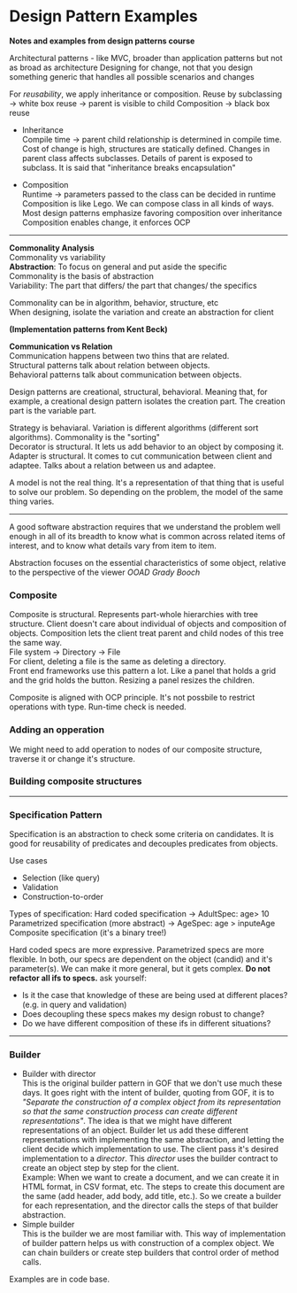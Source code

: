 # Design Pattern Examples
**Notes and examples from design patterns course**  

Architectural patterns - like MVC, broader than application patterns but not as broad as architecture
Designing for change, not that you design something generic that handles all possible scenarios and changes

For *reusability*, we apply inheritance or composition.
Reuse by subclassing → white box reuse → parent is visible to child
Composition → black box reuse

* Inheritance  
Compile time → parent child relationship is determined in compile time. 
Cost of change is high, structures are statically defined.
Changes in parent class affects subclasses. 
Details of parent is exposed to subclass. 
It is said that "inheritance breaks encapsulation"

* Composition  
Runtime → parameters passed to the class can be decided in runtime
Composition is like Lego. We can compose class in all kinds of ways.
Most design patterns emphasize favoring composition over inheritance
Composition enables change, it enforces OCP
---
**Commonality Analysis**  
Commonality vs variability  
**Abstraction**: To focus on general and put aside the specific  
Commonality is the basis of abstraction  
Variability: The part that differs/ the part that changes/ the specifics  

Commonality can be in algorithm, behavior, structure, etc  
When designing, isolate the variation and create an abstraction for client  

**(Implementation patterns from Kent Beck)**  

**Communication vs Relation**  
Communication happens between two thins that are related.  
Structural patterns talk about relation between objects.  
Behavioral patterns talk about communication between objects.  

Design patterns are creational, structural, behavioral. Meaning that, for example, a creational design pattern isolates the creation part. The creation part is the variable part.  

Strategy is behaviaral. Variation is different algorithms (different sort algorithms). Commonality is the "sorting"   
Decorator is structural. It lets us add behavior to an object by composing it.  
Adapter is structural. It comes to cut communication between client and adaptee. Talks about a relation between us and adaptee.  

A model is not the real thing. It's a representation of that thing that is useful to solve our problem. So depending on the problem, the model of the same thing varies.  

--------

A good software abstraction requires that we understand the problem well enough in all of its breadth to know what is common across related items of interest, and to know what details vary from item to item.

Abstraction focuses on the essential characteristics of some object, relative to the perspective of the viewer
*OOAD Grady Booch*

### Composite ###
Composite is structural. Represents part-whole hierarchies with tree structure. Client doesn't care about individual of objects and composition of objects. Composition lets the client treat parent and child nodes of this tree the same way.  
File system → Directory → File  
For client, deleting a file is the same as deleting a directory.  
Front end frameworks use this pattern a lot. Like a panel that holds a grid and the grid holds the button. Resizing a panel resizes the children.  

Composite is aligned with OCP principle.
It's not possbile to restrict operations with type. Run-time check is needed.

### Adding an opperation ###
We might need to add operation to nodes of our composite structure, traverse it or change it's structure.

### Building composite structures ###

---------------
### Specification Pattern ### 
Specification is an abstraction to check some criteria on candidates. It is good for reusability of predicates and decouples predicates from objects.  

Use cases
* Selection (like query)  
* Validation  
* Construction-to-order  

Types of specification:
Hard coded specification → AdultSpec: age> 10
Parametrized specification (more abstract) → AgeSpec: age > inputeAge
Composite specification (it's a binary tree!)

Hard coded specs are more expressive. Parametrized specs are more flexible. In both, our specs are dependent on the object (candid) and it's parameter(s). We can make it more general, but it gets complex.
**Do not refactor all ifs to specs.** ask yourself:
* Is it the case that knowledge of these are being used at different places? (e.g. in query and validation)
* Does decoupling these specs makes my design robust to change?
* Do we have different composition of these ifs in different situations?

---------------
### Builder ###
* Builder with director  
This is the original builder pattern in GOF that we don't use much these days. It goes right with the intent of builder, quoting from GOF, it is to *"Separate the construction of a complex object from its representation so that the same construction process can create different representations"*.
The idea is that we might have different representations of an object. Builder let us add these different representations with implementing the same abstraction, and letting the client decide which implementation to use. The client pass it's desired implementation to a *director*. This *director* uses the builder contract to create an object step by step for the client.   
Example: When we want to create a document, and we can create it in HTML format, in CSV format, etc. The steps to create this document are the same (add header, add body, add title, etc.). So we create a builder for each representation, and the director calls the steps of that builder abstraction.  
* Simple builder  
This is the builder we are most familiar with. This way of implementation of builder pattern helps us with construction of a complex object. We can chain builders or create step builders that control order of method calls. 

Examples are in code base.
